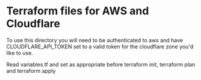 # Terraform files for AWS and Cloudflare

To use this directory you will need to be authenticated to aws and have CLOUDFLARE_API_TOKEN set to a valid token for the cloudflare zone you'd like to use.

Read variables.tf and set as appropriate before terraform init, terraform plan and terraform apply
